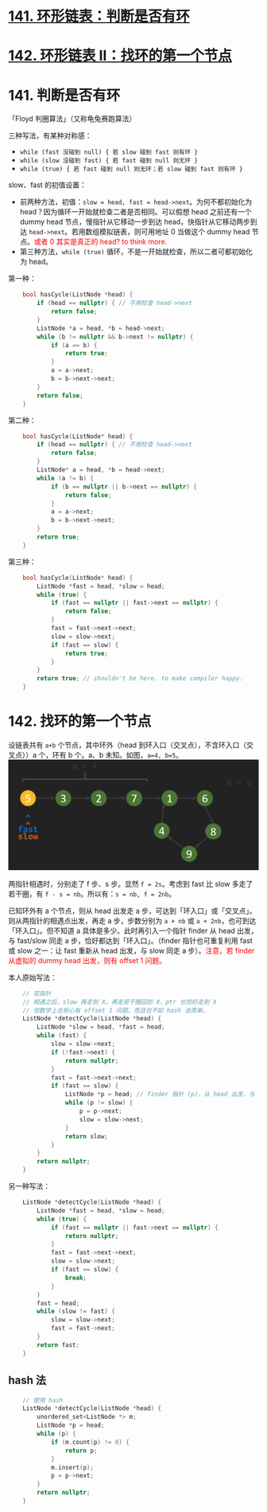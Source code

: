 # [141. 环形链表：判断是否有环](https://leetcode.cn/problems/linked-list-cycle/)
# [142. 环形链表 II：找环的第一个节点](https://leetcode.cn/problems/linked-list-cycle-ii/)

# 141. 判断是否有环

「Floyd 判圈算法」（又称龟兔赛跑算法）

三种写法，有某种对称感：
- `while (fast 没碰到 null) { 若 slow 碰到 fast 则有环 }`
- `while (slow 没碰到 fast) { 若 fast 碰到 null 则无环 }`
- `while (true) { 若 fast 碰到 null 则无环；若 slow 碰到 fast 则有环 }`

slow、fast 的初值设置：
- 前两种方法，初值：`slow = head, fast = head->next`。为何不都初始化为 head？因为循环一开始就检查二者是否相同。可以假想 head 之前还有一个 dummy head 节点，慢指针从它移动一步到达 head，快指针从它移动两步到达 `head->next`。若用数组模拟链表，则可用地址 0 当做这个 dummy head 节点。<font color="red">或者 0 其实是真正的 head? to think more.</font>
- 第三种方法，`while (true)` 循环，不是一开始就检查，所以二者可都初始化为 head。

第一种：

```cpp
    bool hasCycle(ListNode *head) {
        if (head == nullptr) { // 不用检查 head->next
            return false;
        }
        ListNode *a = head, *b = head->next;
        while (b != nullptr && b->next != nullptr) {
            if (a == b) {
                return true;
            }
            a = a->next;
            b = b->next->next;
        }
        return false;
    }
```

第二种：
```cpp
    bool hasCycle(ListNode* head) {
        if (head == nullptr) { // 不用检查 head->next
            return false;
        }
        ListNode* a = head, *b = head->next;
        while (a != b) {
            if (b == nullptr || b->next == nullptr) {
                return false;
            }
            a = a->next;
            b = b->next->next;
        }
        return true;
    }
```

第三种：

```cpp
    bool hasCycle(ListNode* head) {
        ListNode *fast = head, *slow = head;
        while (true) {
            if (fast == nullptr || fast->next == nullptr) {
                return false;
            }
            fast = fast->next->next;
            slow = slow->next;
            if (fast == slow) {
                return true;
            }
        }
        return true; // shouldn't be here. to make compiler happy.
    }
```

# 142. 找环的第一个节点

设链表共有 `a+b` 个节点，其中环外（head 到环入口（交叉点），不含环入口（交叉点））a 个，环有 b 个。a、b 未知。如图，`a=4, b=5`。
![pic](pics/leet-142-ring.png)

两指针相遇时，分别走了 f 步、s 步。显然 `f = 2s`。考虑到 fast 比 slow 多走了若干圈，有 `f - s = nb`。所以有：`s = nb, f = 2nb`。

已知环外有 a 个节点，则从 head 出发走 a 步，可达到「环入口」或「交叉点」。则从两指针的相遇点出发，再走 a 步，步数分别为 `a + nb` 或 `a + 2nb`，也可到达「环入口」。但不知道 a 具体是多少。此时再引入一个指针 finder 从 head 出发，与 fast/slow 同走 a 步，恰好都达到「环入口」。（finder 指针也可重复利用 fast 或 slow 之一：让 fast 重新从 head 出发，与 slow 同走 a 步）。<font color="red">注意，若 finder 从虚拟的 dummy head 出发，则有 offset 1 问题。</font>

本人原始写法：

```cpp
    // 双指针
    // 相遇之后，slow 再走到 X，再走若干圈回到 X，ptr 也恰好走到 X
    // 但数学上总担心有 offset 1 问题。而且也不如 hash 法简单。
    ListNode *detectCycle(ListNode *head) {
        ListNode *slow = head, *fast = head;
        while (fast) {
            slow = slow->next;
            if (!fast->next) {
                return nullptr;
            }
            fast = fast->next->next;
            if (fast == slow) {
                ListNode *p = head; // finder 指针 (p)，从 head 出发，与 slow 同走 a 步，相遇
                while (p != slow) {
                    p = p->next;
                    slow = slow->next;
                }
                return slow;
            }
        }
        return nullptr;
    }
```

另一种写法：

```cpp
    ListNode *detectCycle(ListNode *head) {
        ListNode *fast = head, *slow = head;
        while (true) {
            if (fast == nullptr || fast->next == nullptr) {
                return nullptr;
            }
            fast = fast->next->next;
            slow = slow->next;
            if (fast == slow) {
                break;
            }
        }
        fast = head;
        while (slow != fast) {
            slow = slow->next;
            fast = fast->next;
        }
        return fast;
    }
```

## hash 法

```cpp
    // 使用 hash
    ListNode *detectCycle(ListNode *head) {
        unordered_set<ListNode *> m;
        ListNode *p = head;
        while (p) {
            if (m.count(p) != 0) {
                return p;
            }
            m.insert(p);
            p = p->next;
        }
        return nullptr;   
    }
```
